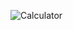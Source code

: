 ![Calculator](https://github.com/VercetT1/Simple-Calculator-WPF/assets/75687634/aea5ed97-00ea-4cbd-ae5a-cb58026eefd4)
